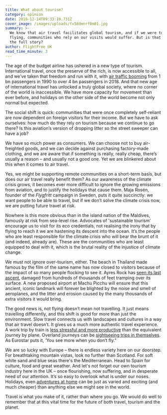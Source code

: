 ```yaml
---
title: What about tourism?
category: opinion
date: 2019-12-14T09:33:19.731Z
cover_image: /images/uploads/fx58dmnrf0m01.jpg
summary: >-
  We know that air travel facilitates global tourism, and if we were to stop
  flying, communities who rely on our visits would suffer. But is that really
  the full story?
author: FlightFree UK
read_time_minute: 3
---
```

The age of the budget airline has ushered in a new type of tourism. International travel, once the preserve of the rich, is now accessible to all, and we’ve taken that freedom and run with it, with [air traffic booming](https://data.worldbank.org/indicator/IS.AIR.PSGR?end=2018&start=1990) from 1 bn passengers in 1990 to over 4 bn passengers in 2018. And that new age of international travel has unlocked a truly global society, where no corner of the world is inaccessible. We have more capacity for movement than ever before, and holidays on the other side of the world become not only normal but expected. 

The social shift is quick: communities that were once completely self-reliant are now dependent on foreign visitors for their income. But we have to ask ourselves: how much do they rely on tourism because we continue to go there? Is this aviation’s version of dropping litter so the street sweeper can have a job? 

We have so much power as consumers. We can choose not to buy air-freighted goods, and we can decide against purchasing factory-made clothing, and we are aware that if something is really, really cheap, there’s usually a reason – and usually not a good one. Yet we are blinkered about this when it comes to air travel. 

Yes, we might be supporting remote communities on a short-term basis, but does our air travel really benefit them? As our awareness of the climate crisis grows, it becomes ever more difficult to ignore the growing emissions from aviation, and to justify the holidays that cause them. Maja Rosén, founder of the _Flygfritt_ campaign in Sweden, puts it quite succinctly: we want people to be able to travel, but if we don’t solve the climate crisis now, we are putting future travel at risk. 

Nowhere is this more obvious than in the island nation of the Maldives, famously at risk from sea-level rise. Advocates of 'sustainable tourism’ encourage us to visit for its eco credentials, not realising the irony that by flying to reach it we are hastening its descent into the ocean. It’s the people who are least responsible for the climate crisis who will bear the brunt of it (and indeed, already are). These are the communities who are least equipped to deal with it, which is the brutal reality of the injustice of climate change. 

We must not ignore over-tourism, either. The beach in Thailand made famous by the film of the same name has now closed to visitors because of the impact of so many people flocking to see it. Ayres Rock has [seen its last ascent](https://www.independent.co.uk/travel/news-and-advice/uluru-ban-tourists-climb-ayers-rock-australia-aboriginals-sacred-site-a8030861.html), damaged from hundreds of thousands of feet tramping over its surface. A new proposed airport at Machu Picchu will ensure that this ancient, iconic landmark will forever be blighted by the noise and smell of aeroplanes, and the litter and erosion caused by the many thousands of extra visitors it would bring.

The good news is, not flying doesn’t mean not travelling. It just means travelling differently, and this shift is good for more than just the environment. Slow travel connects us with landscapes and cultures in a way that air travel doesn’t. It gives us a much more authentic travel experience. A work trip by train is [less stressful and more productive](https://flightfree.co.uk/post/london-to-leverkusen-by-train-in-an-afternoon/) than the equivalent journey by plane. Overland journeys can be [sightseeing trips in themselves](https://flightfree.co.uk/post/overnight-by-coach/). As Eurostar puts it, ‘You see more when you don’t fly.”

We are so lucky with Europe – there is endless variety here on our doorstep. For breathtaking mountain vistas, look no further than Scotland. For soft white sand and blue seas there's the Mediterranean. Head to Spain for culture, food and great weather. And let's not forget our own tourism industry here in the UK – once flourishing, now suffering, and in desperate need of our attention. It’s so easy to overlook what is under our noses. Holidays, even [adventures at home](https://flightfree.co.uk/post/a-very-british-adventure/) can be just as varied and exciting (and much cheaper) than anything else we might see in the world. 

Travel is what you make of it, rather than where you go. We would do well to remember that at this vital time for the future of both travel, tourism and the planet.
